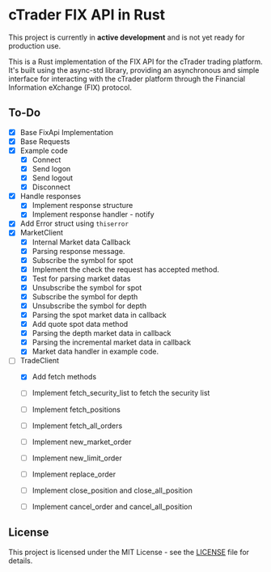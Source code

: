 # cTrader FIX API in Rust

This project is currently in **active development** and is not yet ready for production use.

This is a Rust implementation of the FIX API for the cTrader trading platform. It's built using the async-std library, providing an asynchronous and simple interface for interacting with the cTrader platform through the Financial Information eXchange (FIX) protocol.


## To-Do 

- [x] Base FixApi Implementation
- [x] Base Requests
- [x] Example code
  - [x] Connect
  - [x] Send logon
  - [x] Send logout
  - [x] Disconnect
- [x] Handle responses
  - [x] Implement response structure
  - [x] Implement response handler - notify
- [x] Add Error struct using `thiserror`
- [x] MarketClient
  - [x] Internal Market data Callback 
  - [x] Parsing response message.
  - [x] Subscribe the symbol for spot 
  - [x] Implement the check the request has accepted method.
  - [x] Test for parsing market datas
  - [x] Unsubscribe the symbol for spot
  - [x] Subscribe the symbol for depth 
  - [x] Unsubscribe the symbol for depth 
  - [x] Parsing the spot market data in callback
  - [x] Add quote spot data method
  - [x] Parsing the depth market data in callback
  - [x] Parsing the incremental market data in callback
  - [x] Market data handler in example code.
- [ ] TradeClient
  - [x] Add fetch methods
  - [ ] Implement fetch_security_list to fetch the security list
  - [ ] Implement fetch_positions
  - [ ] Implement fetch_all_orders
  - [ ] Implement new_market_order
  - [ ] Implement new_limit_order
  - [ ] Implement replace_order
  - [ ] Implement close_position and close_all_position
  - [ ] Implement cancel_order and cancel_all_position


	



## License
This project is licensed under the MIT License - see the [LICENSE](./LICENSE) file for details.
